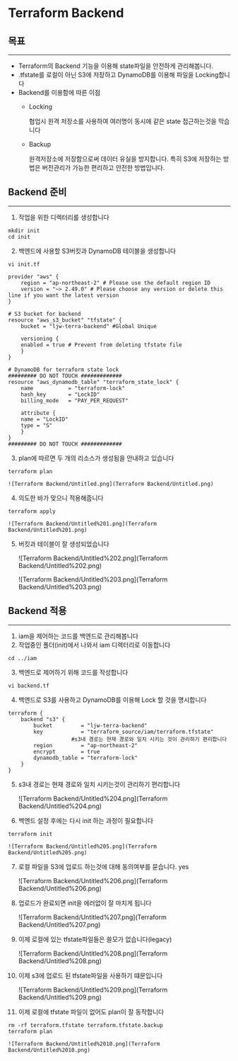 # Terraform Backend


## 목표

---

- Terraform의 Backend 기능을 이용해 state파일을 안전하게 관리해봅니다.
- .tfstate를 로컬이 아닌 S3에 저장하고 DynamoDB를 이용해 파일을 Locking합니다
- Backend를 이용함에 따른 이점
    - Locking
        
        협업시 원격 저장소를 사용하여 여러명이 동시에 같은 state 접근하는것을 막습니다
        
    - Backup
        
        원격저장소에 저장함으로써 데이터 유실을 방지합니다. 특히 S3에 저장하는 방법은 버전관리가 가능한 편리하고 안전한 방법입니다.
        

## Backend 준비

---

1. 작업을 위한 디렉터리를 생성합니다
    
```
mkdir init
cd init
```
    
2. 백엔드에 사용할 S3버킷과 DynamoDB 테이블을 생성합니다

```
vi init.tf
```
    
```
provider "aws" {
    region = "ap-northeast-2" # Please use the default region ID
    version = "~> 2.49.0" # Please choose any version or delete this line if you want the latest version
}

# S3 bucket for backend
resource "aws_s3_bucket" "tfstate" {
    bucket = "ljw-terra-backend" #Global Unique

    versioning {
    enabled = true # Prevent from deleting tfstate file
    }
}

# DynamoDB for terraform state lock
######### DO NOT TOUCH #############
resource "aws_dynamodb_table" "terraform_state_lock" {
    name           = "terraform-lock"
    hash_key       = "LockID"
    billing_mode   = "PAY_PER_REQUEST"

    attribute {
    name = "LockID"
    type = "S"
    }
}
######### DO NOT TOUCH #############
```
    
3. plan에 따르면 두 개의 리소스가 생성됨을 안내하고 있습니다

```
terraform plan
```
    
    ![Terraform Backend/Untitled.png](Terraform Backend/Untitled.png)
    
4. 의도한 바가 맞으니 적용해줍니다

```
terraform apply
```
    
    ![Terraform Backend/Untitled%201.png](Terraform Backend/Untitled%201.png)
    
5. 버킷과 테이블이 잘 생성되었습니다
    
    ![Terraform Backend/Untitled%202.png](Terraform Backend/Untitled%202.png)
    
    ![Terraform Backend/Untitled%203.png](Terraform Backend/Untitled%203.png)
    

## Backend 적용

---

1. iam을 제어하는 코드를 백엔드로 관리해봅니다
2. 작업중인 폴더(init)에서 나와서 iam 디렉터리로 이동합니다

```
cd ../iam
```

3. 백엔드로 제어하기 위해 코드를 작성합니다

```
vi backend.tf
```

4. 백엔드로 S3를 사용하고 DynamoDB를 이용해 Lock 할 것을 명시합니다

```
terraform {
    backend "s3" {
        bucket         = "ljw-terra-backend"
        key            = "terraform_source/iam/terraform.tfstate"
                    #s3내 경로는 현재 경로와 일치 시키는 것이 관리하기 편리합니다
        region         = "ap-northeast-2"
        encrypt        = true
        dynamodb_table = "terraform-lock"
    }
}
```

5. s3내 경로는 현재 경로와 일치 시키는것이 관리하기 편리합니다
    
    ![Terraform Backend/Untitled%204.png](Terraform Backend/Untitled%204.png)
    
6. 백엔드 설정 후에는 다시 init 하는 과정이 필요합니다

```
terraform init
```
    
    ![Terraform Backend/Untitled%205.png](Terraform Backend/Untitled%205.png)
    
7. 로컬 파일을 S3에 업로드 하는것에 대해 동의여부를 묻습니다. yes
    
    ![Terraform Backend/Untitled%206.png](Terraform Backend/Untitled%206.png)
    
8. 업로드가 완료되면 init을 에러없이 잘 마치게 됩니다
    
    ![Terraform Backend/Untitled%207.png](Terraform Backend/Untitled%207.png)
    
9. 이제 로컬에 있는 tfstate파일들은 쓸모가 없습니다(legacy)
    
    ![Terraform Backend/Untitled%208.png](Terraform Backend/Untitled%208.png)
    
10. 이제 s3에 업로드 된 tfstate파일을 사용하기 떄문입니다
    
    ![Terraform Backend/Untitled%209.png](Terraform Backend/Untitled%209.png)
    
11. 이제 로컬에 tfstate 파일이 없어도 plan이 잘 동작합니다
    
```
rm -rf terraform.tfstate terraform.tfstate.backup
terraform plan
```
    
    ![Terraform Backend/Untitled%2010.png](Terraform Backend/Untitled%2010.png)
    
    